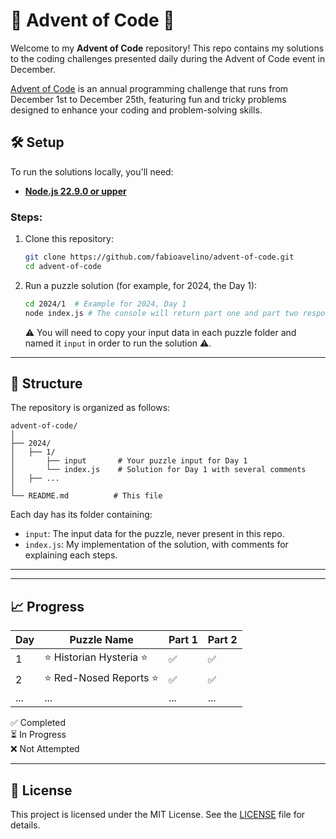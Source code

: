 # 🎄 Advent of Code 🎄  

Welcome to my **Advent of Code** repository! This repo contains my solutions to the coding challenges presented daily during the Advent of Code event in December.  

[Advent of Code](https://adventofcode.com/) is an annual programming challenge that runs from December 1st to December 25th, featuring fun and tricky problems designed to enhance your coding and problem-solving skills.  

## 🛠️ Setup  

To run the solutions locally, you'll need:  
- **[Node.js 22.9.0 or upper](https://nodejs.org/en)**

### Steps:  
1. Clone this repository:  
   ```bash
   git clone https://github.com/fabioavelino/advent-of-code.git
   cd advent-of-code
   ``` 
2. Run a puzzle solution (for example, for 2024, the Day 1):  
   ```bash
   cd 2024/1  # Example for 2024, Day 1
   node index.js # The console will return part one and part two response
   ```  
   ⚠️ You will need to copy your input data in each puzzle folder and named it `input` in order to run the solution ⚠️.

---

## 📂 Structure  

The repository is organized as follows:  

```
advent-of-code/  
│
├── 2024/  
│   ├── 1/
│       ├── input       # Your puzzle input for Day 1  
│       └── index.js    # Solution for Day 1 with several comments
│   ├── ...
│  
└── README.md          # This file  
```  

Each day has its folder containing:  
- `input`: The input data for the puzzle, never present in this repo.  
- `index.js`: My implementation of the solution, with comments for explaining each steps.

---

---

## 📈 Progress  

| Day  | Puzzle Name          | Part 1 | Part 2 |  
|------|-----------------------|--------|--------|  
| 1    | ⭐ Historian Hysteria ⭐     | ✅      | ✅      |  
| 2    | ⭐ Red-Nosed Reports ⭐     | ✅      | ✅      |  
| ...  | ...                   | ...    | ...    |  

✅ Completed  
⏳ In Progress  
❌ Not Attempted  

---

## 📜 License  

This project is licensed under the MIT License. See the [LICENSE](LICENSE) file for details.  